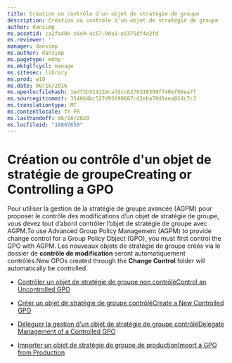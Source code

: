 ```yaml
---
title: Création ou contrôle d'un objet de stratégie de groupe
description: Création ou contrôle d'un objet de stratégie de groupe
author: dansimp
ms.assetid: ca2fa40e-c6e9-4c57-9da1-e5375df4a2fd
ms.reviewer: ''
manager: dansimp
ms.author: dansimp
ms.pagetype: mdop
ms.mktglfcycl: manage
ms.sitesec: library
ms.prod: w10
ms.date: 06/16/2016
ms.openlocfilehash: 1ed72b514124ca7dcc6278316399f740ef06ea7f
ms.sourcegitcommit: 354664bc527d93f80687cd2eba70d1eea024c7c3
ms.translationtype: MT
ms.contentlocale: fr-FR
ms.lasthandoff: 06/26/2020
ms.locfileid: "10807650"
---
```

# <span data-ttu-id="cc255-103">Création ou contrôle d'un objet de stratégie de groupe</span><span class="sxs-lookup"><span data-stu-id="cc255-103">Creating or Controlling a GPO</span></span>


<span data-ttu-id="cc255-104">Pour utiliser la gestion de la stratégie de groupe avancée (AGPM) pour proposer le contrôle des modifications d’un objet de stratégie de groupe, vous devez tout d’abord contrôler l’objet de stratégie de groupe avec AGPM.</span><span class="sxs-lookup"><span data-stu-id="cc255-104">To use Advanced Group Policy Management (AGPM) to provide change control for a Group Policy Object (GPO), you must first control the GPO with AGPM.</span></span> <span data-ttu-id="cc255-105">Les nouveaux objets de stratégie de groupe créés via le dossier de **contrôle de modification** seront automatiquement contrôlés.</span><span class="sxs-lookup"><span data-stu-id="cc255-105">New GPOs created through the **Change Control** folder will automatically be controlled.</span></span>

-   [<span data-ttu-id="cc255-106">Contrôler un objet de stratégie de groupe non contrôlé</span><span class="sxs-lookup"><span data-stu-id="cc255-106">Control an Uncontrolled GPO</span></span>](control-an-uncontrolled-gpo-agpm40.md)

-   [<span data-ttu-id="cc255-107">Créer un objet de stratégie de groupe contrôlé</span><span class="sxs-lookup"><span data-stu-id="cc255-107">Create a New Controlled GPO</span></span>](create-a-new-controlled-gpo-agpm40.md)

-   [<span data-ttu-id="cc255-108">Déléguer la gestion d'un objet de stratégie de groupe contrôlé</span><span class="sxs-lookup"><span data-stu-id="cc255-108">Delegate Management of a Controlled GPO</span></span>](delegate-management-of-a-controlled-gpo-agpm40.md)

-   [<span data-ttu-id="cc255-109">Importer un objet de stratégie de groupe de production</span><span class="sxs-lookup"><span data-stu-id="cc255-109">Import a GPO from Production</span></span>](import-a-gpo-from-production-agpm40-app.md)

 

 






